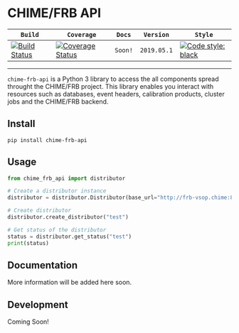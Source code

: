 # CHIME/FRB API

|   **`Build`**   | **`Coverage`**  |   **`Docs`**    |  **`Version`**  |   **`Style`**    |
|-----------------|-----------------|-----------------|-----------------| -----------------|
|[![Build Status](https://travis-ci.com/CHIMEFRB/frb-api.svg?token=mRNzzrGmJQewCpZQsov9&branch=master)](https://travis-ci.com/CHIMEFRB/frb-api)| [![Coverage Status](https://coveralls.io/repos/github/CHIMEFRB/frb-api/badge.svg?branch=master&t=uYdqsa)](https://coveralls.io/github/CHIMEFRB/frb-api?branch=master) | `Soon!`   | `2019.05.1` | [![Code style: black](https://img.shields.io/badge/code%20style-black-000000.svg)](https://black.readthedocs.io/en/stable/)

--------

`chime-frb-api` is a Python 3 library to access the all components spread throught the CHIME/FRB project. This library enables you interact with resources such as databases, event headers, calibration products, cluster jobs and the CHIME/FRB backend.

## Install
```
pip install chime-frb-api
```

## Usage
```python
from chime_frb_api import distributor

# Create a distributor instance
distributor = distributor.Distributor(base_url="http://frb-vsop.chime:8002")

# Create distributor
distributor.create_distributor("test")

# Get status of the distributor
status = distributor.get_status("test")
print(status)
```

## Documentation
More information will be added here soon.

## Development
Coming Soon!


